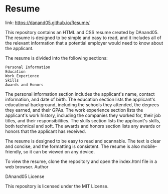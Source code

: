 # Resume

link: https://danand05.github.io/Resume/

This repository contains an HTML and CSS resume created by DAnand05. The resume is designed to be simple and easy to read, and it includes all of the relevant information that a potential employer would need to know about the applicant.

The resume is divided into the following sections:

    Personal Information
    Education
    Work Experience
    Skills
    Awards and Honors

The personal information section includes the applicant's name, contact information, and date of birth. The education section lists the applicant's educational background, including the schools they attended, the degrees they earned, and their GPAs. The work experience section lists the applicant's work history, including the companies they worked for, their job titles, and their responsibilities. The skills section lists the applicant's skills, both technical and soft. The awards and honors section lists any awards or honors that the applicant has received.

The resume is designed to be easy to read and scannable. The text is clear and concise, and the formatting is consistent. The resume is also mobile-friendly, so it can be viewed on any device.

To view the resume, clone the repository and open the index.html file in a web browser.
Author

DAnand05
License

This repository is licensed under the MIT License.
